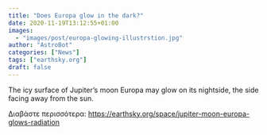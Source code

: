 ```yaml
---
title: "Does Europa glow in the dark?"
date: 2020-11-19T13:12:55+01:00
images:
  - "images/post/europa-glowing-illustrstion.jpg"
author: "AstroBot"
categories: ["News"]
tags: ["earthsky.org"]
draft: false
---
```


The icy surface of Jupiter’s moon Europa may glow on its nightside, the side facing away from the sun.

Διαβάστε περισσότερα: https://earthsky.org/space/jupiter-moon-europa-glows-radiation

